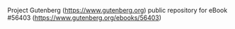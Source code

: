 Project Gutenberg (https://www.gutenberg.org) public repository for
eBook #56403 (https://www.gutenberg.org/ebooks/56403)
